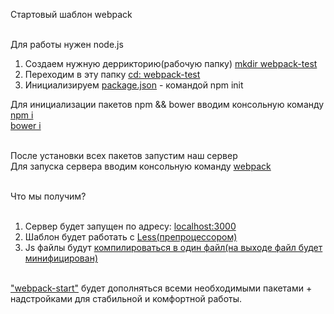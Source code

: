Стартовый шаблон webpack<br><br>

Для работы нужен node.js<br>

1. Создаем нужную деррикторию(рабочую папку) <a href="">mkdir webpack-test</a><br>
2. Переходим в эту папку <a href="">cd: webpack-test</a><br>
3. Инициализируем <a href="">package.json</a> - командой npm init<br>

Для инициализации пакетов npm && bower вводим консольную команду<br>
<a href="">npm i</a><br>
<a href="">bower i</a><br><br>

После установки всех пакетов запустим наш сервер<br>
Для запуска сервера вводим консольную команду <a href="">webpack</a><br><br>

Что мы получим?<br><br>

1. Сервер будет запущен по адресу: <a href="">localhost:3000</a><br>
2. Шаблон будет работать с <a href="">Less(препроцессором)</a><br>
3. Js файлы будут <a href="">компилироваться в один файл(на выходе файл будет минифицирован)</a><br><br>

<a href="">"webpack-start"</a> будет дополняться всеми необходимыми пакетами + надстройками для стабильной и комфортной работы.
